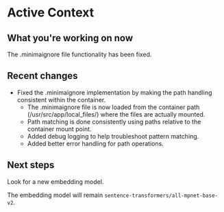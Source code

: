 # Active Context

## What you're working on now
The .minimaignore file functionality has been fixed.

## Recent changes
- Fixed the .minimaignore implementation by making the path handling consistent within the container.
  - The .minimaignore file is now loaded from the container path (/usr/src/app/local_files/) where the files are actually mounted.
  - Path matching is done consistently using paths relative to the container mount point.
  - Added debug logging to help troubleshoot pattern matching.
  - Added better error handling for path operations.

## Next steps
Look for a new embedding model.

The embedding model will remain `sentence-transformers/all-mpnet-base-v2`.

